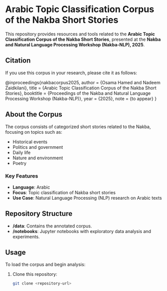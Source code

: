 # Arabic Topic Classification Corpus of the Nakba Short Stories

This repository provides resources and tools related to the **Arabic Topic Classification Corpus of the Nakba Short Stories**, presented at the **Nakba and Natural Language Processing Workshop (Nakba-NLP), 2025**.

## Citation

If you use this corpus in your research, please cite it as follows:

@inproceedings{nakbacorpus2025,
  author    = {Osama Hamed and Nadeem Zaidkilani},
  title     = {Arabic Topic Classification Corpus of the Nakba Short Stories},
  booktitle = {Proceedings of the Nakba and Natural Language Processing Workshop (Nakba-NLP)},
  year      = {2025},
  note      = {to appear}
}


## About the Corpus

The corpus consists of categorized short stories related to the Nakba, focusing on topics such as:
- Historical events
- Politics and government
- Daily life
- Nature and environment
- Poetry

### Key Features
- **Language**: Arabic
- **Focus**: Topic classification of Nakba short stories
- **Use Case**: Natural Language Processing (NLP) research on Arabic texts

## Repository Structure

- **/data**: Contains the annotated corpus.
- **/notebooks**: Jupyter notebooks with exploratory data analysis and experiments.

## Usage

To load the corpus and begin analysis:
1. Clone this repository:  
   ```bash
   git clone <repository-url>
